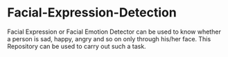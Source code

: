 # Facial-Expression-Detection
Facial Expression or Facial Emotion Detector can be used to know whether a person is sad, happy, angry and so on only through his/her face. This Repository can be used to carry out such a task.
